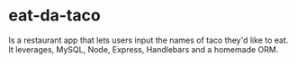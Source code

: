 # eat-da-taco
Is a restaurant app that lets users input the names of taco they'd like to eat.  It leverages, MySQL, Node, Express, Handlebars and a homemade ORM.

